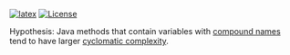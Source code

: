 [![latex](https://github.com/yegor256/names-vs-complexity/workflows/latex/badge.svg)](https://github.com/yegor256/names-vs-complexity/actions?query=latex)
[![License](https://img.shields.io/badge/license-MIT-green.svg)](https://github.com/yegor256/names-vs-complexity/blob/master/LICENSE.txt)

Hypothesis: Java methods that contain variables with
[compound names](https://www.yegor256.com/2015/01/12/compound-name-is-code-smell.html)
tend to have larger
[cyclomatic complexity](https://en.wikipedia.org/wiki/Cyclomatic_complexity).
